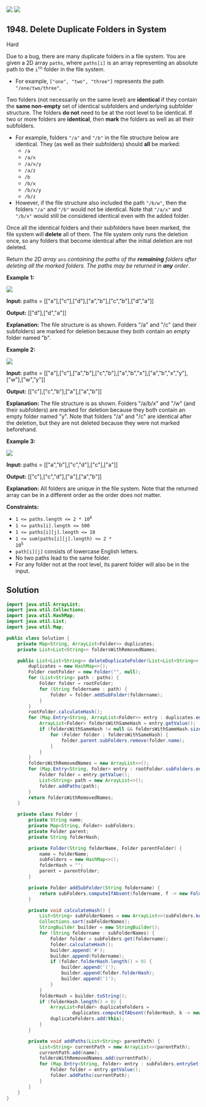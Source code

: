 [![](https://img.shields.io/github/stars/javadev/LeetCode-in-Java?label=Stars&style=flat-square)](https://github.com/javadev/LeetCode-in-Java)
[![](https://img.shields.io/github/forks/javadev/LeetCode-in-Java?label=Fork%20me%20on%20GitHub%20&style=flat-square)](https://github.com/javadev/LeetCode-in-Java/fork)

## 1948\. Delete Duplicate Folders in System

Hard

Due to a bug, there are many duplicate folders in a file system. You are given a 2D array `paths`, where `paths[i]` is an array representing an absolute path to the <code>i<sup>th</sup></code> folder in the file system.

*   For example, `["one", "two", "three"]` represents the path `"/one/two/three"`.

Two folders (not necessarily on the same level) are **identical** if they contain the **same non-empty** set of identical subfolders and underlying subfolder structure. The folders **do not** need to be at the root level to be identical. If two or more folders are **identical**, then **mark** the folders as well as all their subfolders.

*   For example, folders `"/a"` and `"/b"` in the file structure below are identical. They (as well as their subfolders) should **all** be marked:
    *   `/a`
    *   `/a/x`
    *   `/a/x/y`
    *   `/a/z`
    *   `/b`
    *   `/b/x`
    *   `/b/x/y`
    *   `/b/z`
*   However, if the file structure also included the path `"/b/w"`, then the folders `"/a"` and `"/b"` would not be identical. Note that `"/a/x"` and `"/b/x"` would still be considered identical even with the added folder.

Once all the identical folders and their subfolders have been marked, the file system will **delete** all of them. The file system only runs the deletion once, so any folders that become identical after the initial deletion are not deleted.

Return _the 2D array_ `ans` _containing the paths of the **remaining** folders after deleting all the marked folders. The paths may be returned in **any** order_.

**Example 1:**

![](https://assets.leetcode.com/uploads/2021/07/19/lc-dupfolder1.jpg)

**Input:** paths = \[\["a"],["c"],["d"],["a","b"],["c","b"],["d","a"]]

**Output:** [["d"],["d","a"]]

**Explanation:** The file structure is as shown. Folders "/a" and "/c" (and their subfolders) are marked for deletion because they both contain an empty folder named "b".

**Example 2:**

![](https://assets.leetcode.com/uploads/2021/07/19/lc-dupfolder2.jpg)

**Input:** paths = \[\["a"],["c"],["a","b"],["c","b"],["a","b","x"],["a","b","x","y"],["w"],["w","y"]]

**Output:** [["c"],["c","b"],["a"],["a","b"]]

**Explanation:** The file structure is as shown. Folders "/a/b/x" and "/w" (and their subfolders) are marked for deletion because they both contain an empty folder named "y". Note that folders "/a" and "/c" are identical after the deletion, but they are not deleted because they were not marked beforehand.

**Example 3:**

![](https://assets.leetcode.com/uploads/2021/07/19/lc-dupfolder3.jpg)

**Input:** paths = \[\["a","b"],["c","d"],["c"],["a"]]

**Output:** [["c"],["c","d"],["a"],["a","b"]]

**Explanation:** All folders are unique in the file system. Note that the returned array can be in a different order as the order does not matter.

**Constraints:**

*   <code>1 <= paths.length <= 2 * 10<sup>4</sup></code>
*   `1 <= paths[i].length <= 500`
*   `1 <= paths[i][j].length <= 10`
*   <code>1 <= sum(paths[i][j].length) <= 2 * 10<sup>5</sup></code>
*   `path[i][j]` consists of lowercase English letters.
*   No two paths lead to the same folder.
*   For any folder not at the root level, its parent folder will also be in the input.

## Solution

```java
import java.util.ArrayList;
import java.util.Collections;
import java.util.HashMap;
import java.util.List;
import java.util.Map;

public class Solution {
    private Map<String, ArrayList<Folder>> duplicates;
    private List<List<String>> foldersWithRemovedNames;

    public List<List<String>> deleteDuplicateFolder(List<List<String>> paths) {
        duplicates = new HashMap<>();
        Folder rootFolder = new Folder("", null);
        for (List<String> path : paths) {
            Folder folder = rootFolder;
            for (String foldername : path) {
                folder = folder.addSubFolder(foldername);
            }
        }
        rootFolder.calculateHash();
        for (Map.Entry<String, ArrayList<Folder>> entry : duplicates.entrySet()) {
            ArrayList<Folder> foldersWithSameHash = entry.getValue();
            if (foldersWithSameHash != null && foldersWithSameHash.size() > 1) {
                for (Folder folder : foldersWithSameHash) {
                    folder.parent.subFolders.remove(folder.name);
                }
            }
        }
        foldersWithRemovedNames = new ArrayList<>();
        for (Map.Entry<String, Folder> entry : rootFolder.subFolders.entrySet()) {
            Folder folder = entry.getValue();
            List<String> path = new ArrayList<>();
            folder.addPaths(path);
        }
        return foldersWithRemovedNames;
    }

    private class Folder {
        private String name;
        private Map<String, Folder> subFolders;
        private Folder parent;
        private String folderHash;

        private Folder(String folderName, Folder parentFolder) {
            name = folderName;
            subFolders = new HashMap<>();
            folderHash = "";
            parent = parentFolder;
        }

        private Folder addSubFolder(String foldername) {
            return subFolders.computeIfAbsent(foldername, f -> new Folder(f, this));
        }

        private void calculateHash() {
            List<String> subFolderNames = new ArrayList<>(subFolders.keySet());
            Collections.sort(subFolderNames);
            StringBuilder builder = new StringBuilder();
            for (String foldername : subFolderNames) {
                Folder folder = subFolders.get(foldername);
                folder.calculateHash();
                builder.append('#');
                builder.append(foldername);
                if (folder.folderHash.length() > 0) {
                    builder.append('(');
                    builder.append(folder.folderHash);
                    builder.append(')');
                }
            }
            folderHash = builder.toString();
            if (folderHash.length() > 0) {
                ArrayList<Folder> duplicateFolders =
                        duplicates.computeIfAbsent(folderHash, k -> new ArrayList<>());
                duplicateFolders.add(this);
            }
        }

        private void addPaths(List<String> parentPath) {
            List<String> currentPath = new ArrayList<>(parentPath);
            currentPath.add(name);
            foldersWithRemovedNames.add(currentPath);
            for (Map.Entry<String, Folder> entry : subFolders.entrySet()) {
                Folder folder = entry.getValue();
                folder.addPaths(currentPath);
            }
        }
    }
}
```